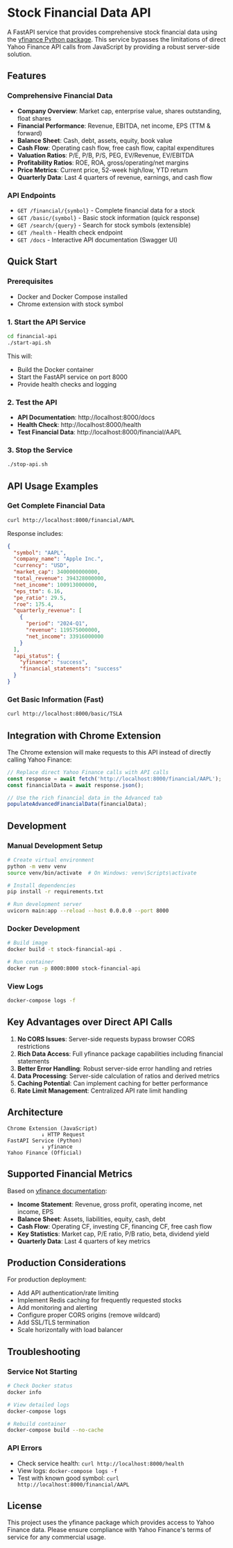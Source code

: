 # Stock Financial Data API

A FastAPI service that provides comprehensive stock financial data using the [yfinance Python package](https://ranaroussi.github.io/yfinance/). This service bypasses the limitations of direct Yahoo Finance API calls from JavaScript by providing a robust server-side solution.

## Features

### Comprehensive Financial Data
- **Company Overview**: Market cap, enterprise value, shares outstanding, float shares
- **Financial Performance**: Revenue, EBITDA, net income, EPS (TTM & forward)
- **Balance Sheet**: Cash, debt, assets, equity, book value
- **Cash Flow**: Operating cash flow, free cash flow, capital expenditures
- **Valuation Ratios**: P/E, P/B, P/S, PEG, EV/Revenue, EV/EBITDA
- **Profitability Ratios**: ROE, ROA, gross/operating/net margins
- **Price Metrics**: Current price, 52-week high/low, YTD return
- **Quarterly Data**: Last 4 quarters of revenue, earnings, and cash flow

### API Endpoints
- `GET /financial/{symbol}` - Complete financial data for a stock
- `GET /basic/{symbol}` - Basic stock information (quick response)
- `GET /search/{query}` - Search for stock symbols (extensible)
- `GET /health` - Health check endpoint
- `GET /docs` - Interactive API documentation (Swagger UI)

## Quick Start

### Prerequisites
- Docker and Docker Compose installed
- Chrome extension with stock symbol

### 1. Start the API Service
```bash
cd financial-api
./start-api.sh
```

This will:
- Build the Docker container
- Start the FastAPI service on port 8000
- Provide health checks and logging

### 2. Test the API
- **API Documentation**: http://localhost:8000/docs
- **Health Check**: http://localhost:8000/health  
- **Test Financial Data**: http://localhost:8000/financial/AAPL

### 3. Stop the Service
```bash
./stop-api.sh
```

## API Usage Examples

### Get Complete Financial Data
```bash
curl http://localhost:8000/financial/AAPL
```

Response includes:
```json
{
  "symbol": "AAPL",
  "company_name": "Apple Inc.",
  "currency": "USD",
  "market_cap": 3400000000000,
  "total_revenue": 394328000000,
  "net_income": 100913000000,
  "eps_ttm": 6.16,
  "pe_ratio": 29.5,
  "roe": 175.4,
  "quarterly_revenue": [
    {
      "period": "2024-Q1", 
      "revenue": 119575000000,
      "net_income": 33916000000
    }
  ],
  "api_status": {
    "yfinance": "success",
    "financial_statements": "success"
  }
}
```

### Get Basic Information (Fast)
```bash
curl http://localhost:8000/basic/TSLA
```

## Integration with Chrome Extension

The Chrome extension will make requests to this API instead of directly calling Yahoo Finance:

```javascript
// Replace direct Yahoo Finance calls with API calls
const response = await fetch('http://localhost:8000/financial/AAPL');
const financialData = await response.json();

// Use the rich financial data in the Advanced tab
populateAdvancedFinancialData(financialData);
```

## Development

### Manual Development Setup
```bash
# Create virtual environment
python -m venv venv
source venv/bin/activate  # On Windows: venv\Scripts\activate

# Install dependencies
pip install -r requirements.txt

# Run development server
uvicorn main:app --reload --host 0.0.0.0 --port 8000
```

### Docker Development
```bash
# Build image
docker build -t stock-financial-api .

# Run container
docker run -p 8000:8000 stock-financial-api
```

### View Logs
```bash
docker-compose logs -f
```

## Key Advantages over Direct API Calls

1. **No CORS Issues**: Server-side requests bypass browser CORS restrictions
2. **Rich Data Access**: Full yfinance package capabilities including financial statements
3. **Better Error Handling**: Robust server-side error handling and retries
4. **Data Processing**: Server-side calculation of ratios and derived metrics  
5. **Caching Potential**: Can implement caching for better performance
6. **Rate Limit Management**: Centralized API rate limit handling

## Architecture

```
Chrome Extension (JavaScript)
           ↓ HTTP Request
FastAPI Service (Python)
           ↓ yfinance
Yahoo Finance (Official)
```

## Supported Financial Metrics

Based on [yfinance documentation](https://ranaroussi.github.io/yfinance/reference/yfinance.financials.html):

- **Income Statement**: Revenue, gross profit, operating income, net income, EPS
- **Balance Sheet**: Assets, liabilities, equity, cash, debt
- **Cash Flow**: Operating CF, investing CF, financing CF, free cash flow
- **Key Statistics**: Market cap, P/E ratio, P/B ratio, beta, dividend yield
- **Quarterly Data**: Last 4 quarters of key metrics

## Production Considerations

For production deployment:
- Add API authentication/rate limiting
- Implement Redis caching for frequently requested stocks
- Add monitoring and alerting
- Configure proper CORS origins (remove wildcard)
- Add SSL/TLS termination
- Scale horizontally with load balancer

## Troubleshooting

### Service Not Starting
```bash
# Check Docker status
docker info

# View detailed logs
docker-compose logs

# Rebuild container
docker-compose build --no-cache
```

### API Errors
- Check service health: `curl http://localhost:8000/health`
- View logs: `docker-compose logs -f`
- Test with known good symbol: `curl http://localhost:8000/financial/AAPL`

## License

This project uses the yfinance package which provides access to Yahoo Finance data. Please ensure compliance with Yahoo Finance's terms of service for any commercial usage.
